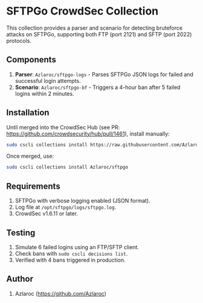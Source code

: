 # SFTPGo CrowdSec Collection

This collection provides a parser and scenario for detecting bruteforce attacks on SFTPGo, supporting both FTP (port 2121) and SFTP (port 2022) protocols.

## Components
1. **Parser**: `Azlaroc/sftpgo-logs` - Parses SFTPGo JSON logs for failed and successful login attempts.
2. **Scenario**: `Azlaroc/sftpgo-bf` - Triggers a 4-hour ban after 5 failed logins within 2 minutes.

## Installation
Until merged into the CrowdSec Hub (see PR: https://github.com/crowdsecurity/hub/pull/1461), install manually:
```bash
sudo cscli collections install https://raw.githubusercontent.com/Azlaroc/sftpgo-crowdsec-collection/main/collections/Azlaroc/sftpgo.yaml
```
Once merged, use:
```bash
sudo cscli collections install Azlaroc/sftpgo
```


## Requirements
1. SFTPGo with verbose logging enabled (JSON format).
2. Log file at `/opt/sftpgo/logs/sftpgo.log`.
3. CrowdSec v1.6.11 or later.

## Testing
1. Simulate 6 failed logins using an FTP/SFTP client.
2. Check bans with `sudo cscli decisions list`.
3. Verified with 4 bans triggered in production.

## Author
1. Azlaroc (https://github.com/Azlaroc)
